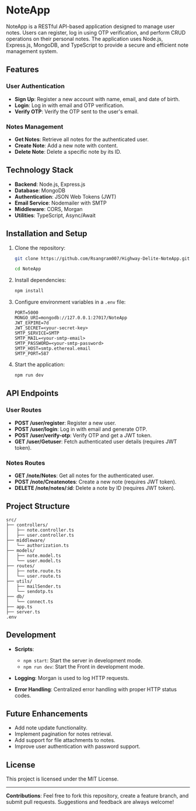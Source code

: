 # NoteApp

NoteApp is a RESTful API-based application designed to manage user notes. Users can register, log in using OTP verification, and perform CRUD operations on their personal notes. The application uses Node.js, Express.js, MongoDB, and TypeScript to provide a secure and efficient note management system.

## Features

### User Authentication

- **Sign Up**: Register a new account with name, email, and date of birth.
- **Login**: Log in with email and OTP verification.
- **Verify OTP**: Verify the OTP sent to the user's email.

### Notes Management

- **Get Notes**: Retrieve all notes for the authenticated user.
- **Create Note**: Add a new note with content.
- **Delete Note**: Delete a specific note by its ID.

## Technology Stack

- **Backend**: Node.js, Express.js
- **Database**: MongoDB
- **Authentication**: JSON Web Tokens (JWT)
- **Email Service**: Nodemailer with SMTP
- **Middleware**: CORS, Morgan
- **Utilities**: TypeScript, Async/Await

## Installation and Setup

1. Clone the repository:

   ```bash
   git clone https://github.com/Rsangram007/Highway-Delite-NoteApp.git
   
   cd NoteApp
   ```

2. Install dependencies:

   ```bash
   npm install
   ```

3. Configure environment variables in a `.env` file:

   ```env
   PORT=5000
   MONGO_URI=mongodb://127.0.0.1:27017/NoteApp
   JWT_EXPIRE=7d
   JWT_SECRET=<your-secret-key>
   SMTP_SERVICE=SMTP
   SMTP_MAIL=<your-smtp-email>
   SMTP_PASSWORD=<your-smtp-password>
   SMTP_HOST=smtp.ethereal.email
   SMTP_PORT=587
   ```

4. Start the application:

   ```bash
   npm run dev
   ```

## API Endpoints

### User Routes

- **POST /user/register**: Register a new user.
- **POST /user/login**: Log in with email and generate OTP.
- **POST /user/verify-otp**: Verify OTP and get a JWT token.
- **GET /user/Getuser**: Fetch authenticated user details (requires JWT token).

### Notes Routes

- **GET /note/Notes**: Get all notes for the authenticated user.
- **POST /note/Createnotes**: Create a new note (requires JWT token).
- **DELETE /note/notes/:id**: Delete a note by ID (requires JWT token).

## Project Structure

```plaintext
src/
├── controllers/
│   ├── note.controller.ts
│   ├── user.controller.ts
├── middleware/
│   └── authorization.ts
├── models/
│   ├── note.model.ts
│   └── user.model.ts
├── routes/
│   ├── note.route.ts
│   └── user.route.ts
├── utils/
│   ├── mailSender.ts
│   └── sendotp.ts
├── db/
│   └── connect.ts
├── app.ts
├── server.ts
.env
```

## Development

- **Scripts**:
  - `npm start`: Start the server in development mode.
  - `npm run dev`: Start the Front in development mode.

- **Logging**: Morgan is used to log HTTP requests.
- **Error Handling**: Centralized error handling with proper HTTP status codes.

## Future Enhancements

- Add note update functionality.
- Implement pagination for notes retrieval.
- Add support for file attachments to notes.
- Improve user authentication with password support.

## License

This project is licensed under the MIT License.

---

**Contributions**: Feel free to fork this repository, create a feature branch, and submit pull requests. Suggestions and feedback are always welcome!
